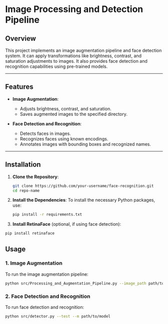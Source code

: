# Image Processing and Detection Pipeline

## Overview

This project implements an image augmentation pipeline and face detection system. It can apply transformations like brightness, contrast, and saturation adjustments to images. It also provides face detection and recognition capabilities using pre-trained models.

***

## Features

- **Image Augmentation**: 
  - Adjusts brightness, contrast, and saturation.
  - Saves augmented images to the specified directory.
  
- **Face Detection and Recognition**:
  - Detects faces in images.
  - Recognizes faces using known encodings.
  - Annotates images with bounding boxes and recognized names.

***

## Installation

1. **Clone the Repository**:
   ```bash
   git clone https://github.com/your-username/face-recognition.git
   cd repo-name

1. **Install the Dependencies**: To install the necessary Python packages, use:
   ```bash
   pip install -r requirements.txt

3. **Install RetinaFace** (optional, if using face detection):
  ```bash
  pip install retinaface
  ```
  ## Usage
  
  ### 1. Image Augmentation
  
  To run the image augmentation pipeline:
  
  ```bash
  python src/Processing_and_Augmentation_Pipeline.py --image_path path/to/image --output_folder path/to/output
  ```

  ### 2. Face Detection and Recognition

  To run face detection and recognition:
  
  ```bash
  python src/detector.py --test --m path/to/model


